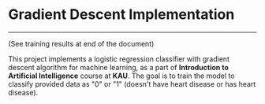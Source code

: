 # Gradient Descent Implementation
__________________________________________
(See training results at end of the document)

This project implements a logistic regression classifier with gradient descent algorithm for machine learning, as a part of 
**Introduction to Artificial Intelligence** course at **KAU**. The goal is to train the model to classify provided data
as "0" or "1" (doesn't have heart disease or has heart disease). 

